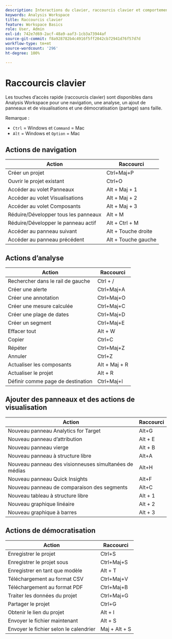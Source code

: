 ```yaml
---
description: Interactions du clavier, raccourcis clavier et comportements pointer-cliquer dans Analysis Workspace.
keywords: Analysis Workspace
title: Raccourcis clavier
feature: Workspace Basics
role: User, Admin
exl-id: 742e7d69-2acf-48a9-aaf3-1cb3a73944af
source-git-commit: f8a928782b4c4916f5ff2042cb72941d76f57d7d
workflow-type: tm+mt
source-wordcount: '296'
ht-degree: 100%

---
```


# Raccourcis clavier

Les touches dʼaccès rapide (raccourcis clavier) sont disponibles dans Analysis Workspace pour une navigation, une analyse, un ajout de panneaux et de visualisations et une démocratisation (partage) sans faille.

Remarque :
* `Ctrl` = Windows et `Command` = Mac
* `Alt` = Windows et `Option` = Mac

## Actions de navigation

| Action | Raccourci |
| --- | --- |
| Créer un projet | Ctrl+Maj+P |
| Ouvrir le projet existant | Ctrl+O |
| Accéder au volet Panneaux | Alt + Maj + 1 |
| Accéder au volet Visualisations | Alt + Maj + 2 |
| Accéder au volet Composants | Alt + Maj + 3 |
| Réduire/Développer tous les panneaux | Alt + M |
| Réduire/Développer le panneau actif | Alt + Ctrl + M |
| Accéder au panneau suivant | Alt + Touche droite |
| Accéder au panneau précédent | Alt + Touche gauche |

## Actions d’analyse

| Action | Raccourci |
| --- | --- |
| Rechercher dans le rail de gauche | Ctrl + / |
| Créer une alerte | Ctrl+Maj+A |
| Créer une annotation | Ctrl+Maj+O |
| Créer une mesure calculée | Ctrl+Maj+C |
| Créer une plage de dates | Ctrl+Maj+D |
| Créer un segment | Ctrl+Maj+E |
| Effacer tout | Alt + W |
| Copier | Ctrl+C |
| Répéter | Ctrl+Maj+Z |
| Annuler | Ctrl+Z |
| Actualiser les composants | Alt + Maj + R |
| Actualiser le projet | Alt + R |
| Définir comme page de destination | Ctrl+Maj+l |

## Ajouter des panneaux et des actions de visualisation

| Action | Raccourci |
| ---|---|
| Nouveau panneau Analytics for Target | Alt+G |
| Nouveau panneau d’attribution | Alt + E |
| Nouveau panneau vierge | Alt + B |
| Nouveau panneau à structure libre | Alt+A |
| Nouveau panneau des visionneuses simultanées de médias | Alt+H |
| Nouveau panneau Quick Insights | Alt+F |
| Nouveau panneau de comparaison des segments | Alt+C |
| Nouveau tableau à structure libre | Alt + 1 |
| Nouveau graphique linéaire | Alt + 2 |
| Nouveau graphique à barres | Alt + 3 |

## Actions de démocratisation

| Action | Raccourci |
| --- | --- |
| Enregistrer le projet | Ctrl+S |
| Enregistrer le projet sous | Ctrl+Maj+S |
| Enregistrer en tant que modèle | Alt + T |
| Téléchargement au format CSV | Ctrl+Maj+V |
| Téléchargement au format PDF | Ctrl+Maj+B |
| Traiter les données du projet | Ctrl+Maj+G |
| Partager le projet | Ctrl+G |
| Obtenir le lien du projet | Alt + l |
| Envoyer le fichier maintenant | Alt + S |
| Envoyer le fichier selon le calendrier | Maj + Alt + S |
